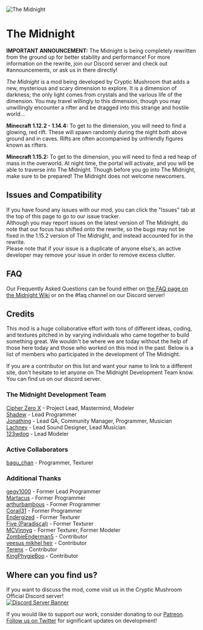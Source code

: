 ![The Midnight](https://crypticmushroom.com/assets/front-page-poster.jpg)

# **The Midnight**

**IMPORTANT ANNOUNCEMENT:** The Midnight is being completely rewritten from the ground up for better stability and performance! For more information on the rewrite, join our Discord server and check out #announcements, or ask us in there directly!

*The Midnight* is a mod being developed by Cryptic Mushroom that adds a new, mysterious and scary dimension to explore. It is a dimension of darkness; the only light comes from crystals and the various life of the dimension. You may travel willingly to this dimension, though you may unwillingly encounter a rifter and be dragged into this strange and hostile world...

**Minecraft 1.12.2 - 1.14.4:** To get to the dimension, you will need to find a glowing, red rift. These will spawn randomly during the night both above ground and in caves. Rifts are often accompanied by unfriendly figures known as rifters.

**Minecraft 1.15.2:** To get to the dimension, you will need to find a red heap of mass in the overworld. At night time, the portal will activate, and you will be able to traverse into The Midnight. Though before you go into The Midnight, make sure to be prepared! The Midnight does not welcome newcomers.

## Issues and Compatibility

If you have found any issues with our mod, you can click the "Issues" tab at the top of this page to go to our issue tracker.  
Although you may report issues on the latest version of The Midnight, do note that our focus has shifted onto the rewrite, so the bugs may not be fixed in the 1.15.2 version of The Midnight, and instead accounted for in the rewrite.  
Please note that if your issue is a duplicate of anyone else's, an active developer may remove your issue in order to remove excess clutter.

## FAQ

Our Frequently Asked Questions can be found either on [the FAQ page on the Midnight Wiki](https://the-midnight.readthedocs.io/en/latest/faq/) or on the #faq channel on our Discord server!

## Credits

This mod is a huge collaborative effort with tons of different ideas, coding, and textures pitched in by varying individuals who came together to build something great. We wouldn't be where we are today without the help of those here today and those who worked on this mod in the past. Below is a list of members who participated in the development of The Midnight.

If you are a contributor on this list and want your name to link to a different site, don't hesitate to let anyone on The Midnight Development Team know. You can find us on our discord server.

### The Midnight Development Team

[Cipher Zero X](https://github.com/cipherzerox) - Project Lead, Mastermind, Modeler  
[Shadew](https://shadew.net/) - Lead Programmer  
[Jonathing](https://github.com/Jonathing) - Lead QA, Community Manager, Programmer, Musician  
[Lachney](https://xjon.me) - Lead Sound Designer, Lead Musician  
[123wdog](https://www.curseforge.com/members/123wdog/) - Lead Modeler

### Active Collaborators

[bagu_chan](https://github.com/pentantan) - Programmer, Texturer

### Additional Thanks

[gegy1000](https://github.com/gegy1000) - Former Lead Programmer  
[Martacus](https://github.com/Martacus) - Former Programmer  
[arthurbambous](https://github.com/arthurbambou) - Former Programmer  
[Corail31](https://github.com/Corail31) - Former Programmer  
[Endergized](https://github.com/Endergy) - Former Texturer  
[Five (Paradiscal)](https://github.com/fivelol) - Former Texturer  
[MCVinnyq](https://github.com/MCVinnyq) - Former Texturer, Former Modeler  
[ZombieEnderman5](https://github.com/ZombieEnderman5) - Contributor  
[veesus mikhel heir](https://minecraft.curseforge.com/members/veesusmikelheir) - Contributor  
[Terenx](https://github.com/Terenx) - Contributor  
[KingPhygieBoo](https://gitlab.com/KingPhygieBoo) - Contributor

## Where can you find us?

If you want to discuss the mod, come visit us in the Cryptic Mushroom Official Discord server!  
[![Discord Server Banner](https://discordapp.com/api/guilds/382958565125521412/widget.png?style=banner3)](https://discord.gg/jgpKYYB9M6)

If you would like to support our work, consider donating to our [Patreon](https://www.patreon.com/crypticmushroom).  
[Follow us on Twitter](https://twitter.com/CrypticMushroom) for significant updates on development!
